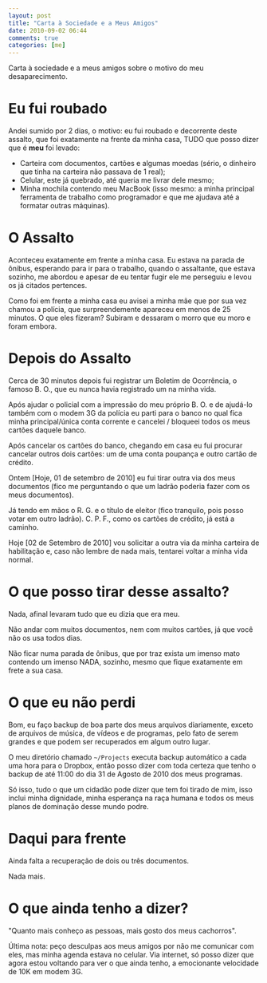 ```yaml
---
layout: post
title: "Carta à Sociedade e a Meus Amigos"
date: 2010-09-02 06:44
comments: true
categories: [me]
---
```


Carta à sociedade e a meus amigos sobre o motivo do meu desaparecimento.

# Eu fui roubado 

Andei sumido por 2 dias, o motivo: eu fui roubado e decorrente deste assalto, que foi exatamente na frente da minha casa, TUDO que posso dizer que é **meu** foi levado: 

* Carteira com documentos, cartões e algumas moedas (sério, o dinheiro que tinha na carteira não passava de 1 real); 
* Celular, este já quebrado, até queria me livrar dele mesmo; 
* Minha mochila contendo meu MacBook (isso mesmo: a minha principal ferramenta de trabalho como programador e que me ajudava até a formatar outras máquinas). 

# O Assalto 

Aconteceu exatamente em frente a minha casa. Eu estava na parada de ônibus, esperando para ir para o trabalho, quando o assaltante, que estava sozinho, me abordou e apesar de eu tentar fugir ele me perseguiu e levou os já citados pertences. 

Como foi em frente a minha casa eu avisei a minha mãe que por sua vez chamou a polícia,  que surpreendemente apareceu em menos de 25 minutos. O que eles fizeram? Subiram e dessaram o morro que eu moro e foram embora. 

# Depois do Assalto 

Cerca de 30 minutos depois fui registrar um Boletim de Ocorrência, o famoso B. O., que eu nunca havia registrado um na minha vida. 

Após ajudar o policial com a impressão do meu próprio B. O. e de ajudá-lo também com o modem 3G da polícia eu parti para o banco no qual fica minha principal/única conta corrente e cancelei / bloqueei todos os meus cartões daquele banco. 

Após cancelar os cartões do banco, chegando em casa eu fui procurar cancelar outros dois cartões: um de uma conta poupança e outro cartão de crédito. 

Ontem [Hoje, 01 de setembro de 2010] eu fui tirar outra via dos meus documentos (fico me perguntando o que um ladrão poderia fazer com os meus documentos). 

Já tendo em mãos o R. G. e o título de eleitor (fico tranquilo, pois posso votar em outro ladrão). C. P. F., como os cartões de crédito, já está a caminho. 

Hoje [02 de Setembro de 2010] vou solicitar a outra via da minha carteira de habilitação e, caso não lembre de nada mais, tentarei voltar a minha vida normal. 

# O que posso tirar desse assalto? 

Nada, afinal levaram tudo que eu dizia que era meu. 

Não andar com muitos documentos, nem com muitos cartões, já que você não os usa todos dias. 

Não ficar numa parada de ônibus, que por traz exista um imenso mato contendo um imenso NADA, sozinho, mesmo que fique exatamente em frete a sua casa. 

# O que eu não perdi 

Bom, eu faço backup de boa parte dos meus arquivos diariamente, exceto de arquivos de música, de vídeos e de programas, pelo fato de serem grandes e que podem ser recuperados em algum outro lugar. 

O meu diretório chamado ``~/Projects`` executa backup automático a cada uma hora para o Dropbox, então posso dizer com toda certeza que tenho o backup de até 11:00 do dia 31 de Agosto de 2010 dos meus programas. 

Só isso, tudo o que um cidadão pode dizer que tem foi tirado de mim, isso inclui minha dignidade, minha esperança na raça humana e todos os meus planos de dominação desse mundo podre. 

# Daqui para frente 

Ainda falta a recuperação de dois ou três documentos. 

Nada mais. 

# O que ainda tenho a dizer? 

"Quanto mais conheço as pessoas, mais gosto dos meus cachorros".

Última nota: peço desculpas aos meus amigos por não me comunicar com eles, mas minha agenda estava no celular. Via internet, só posso dizer que agora estou voltando para ver o que ainda tenho, a emocionante velocidade de 10K em modem 3G.
